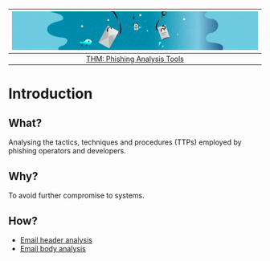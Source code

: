 | ![Phishing](../../_static/images/phish-room-banner.png)
|:--:|
| [THM: Phishing Analysis Tools](https://tryhackme.com/room/phishingemails3tryoe) |

# Introduction

## What?

Analysing the tactics, techniques and procedures (TTPs) employed by phishing operators and developers.

## Why?

To avoid further compromise to systems.

## How?

* [Email header analysis](header.md)
* [Email body analysis](body.md)
